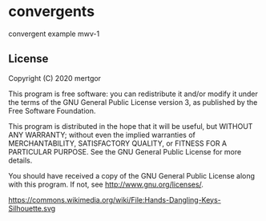 # convergents

convergent example mwv-1

## License

Copyright (C) 2020  mertgor

This program is free software: you can redistribute it and/or modify it under the terms of the GNU General Public License version 3, as published
by the Free Software Foundation.

This program is distributed in the hope that it will be useful, but WITHOUT ANY WARRANTY; without even the implied warranties of MERCHANTABILITY, SATISFACTORY QUALITY, or FITNESS FOR A PARTICULAR PURPOSE.  See the GNU General Public License for more details.

You should have received a copy of the GNU General Public License along with this program.  If not, see <http://www.gnu.org/licenses/>.

https://commons.wikimedia.org/wiki/File:Hands-Dangling-Keys-Silhouette.svg
